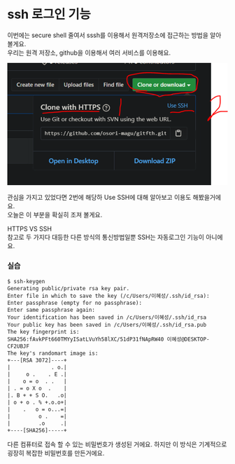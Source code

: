 # ssh 로그인 기능

 이번에는 secure shell 줄여서 sssh를 이용해서 원격저장소에 접근하는 방법을 알아 볼게요.   
우리는 원격 저장소, github을 이용해서 여러 서비스를 이용해요. 

![](../../.gitbook/assets/image%20%28300%29.png)

 관심을 가지고 있었다면 2번에 해당하 Use SSH에 대해 알아보고 이용도 해봤을거에요.   
오늘은 이 부분을 확실히 조져 볼게요.   
  
HTTPS VS SSH   
참고로 두 가지다 대등한 다른 방식의 통신방법일뿐 SSH는 자동로그인 기능이 아니에요. 

### 실습 

```text
$ ssh-keygen
Generating public/private rsa key pair.
Enter file in which to save the key (/c/Users/이혜성/.ssh/id_rsa):
Enter passphrase (empty for no passphrase):
Enter same passphrase again:
Your identification has been saved in /c/Users/이혜성/.ssh/id_rsa
Your public key has been saved in /c/Users/이혜성/.ssh/id_rsa.pub
The key fingerprint is:
SHA256:fAvkPFt660TMYyISatLVuYh58lXC/51dP31fNApRW40 이혜성@DESKTOP-CF2UBJF
The key's randomart image is:
+---[RSA 3072]----+
|             . o.|
|     o .    . E .|
|    o = o  . .   |
| . = o X o  .    |
|. B + + S O.   .o|
| o + o . % +.o.o+|
|    .   o = o...=|
|         o .    =|
|         .o     .|
+----[SHA256]-----+

```

다른 컴퓨터로 접속 할 수 있는 비밀번호가 생성된 거에요. 하지만 이 방식은 기계적으로 굉장히 복잡한 비밀번호를 만든거에요. 

